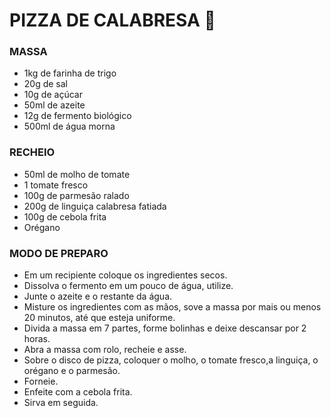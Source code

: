 # PIZZA DE CALABRESA :pizza:



### MASSA 

- 1kg de farinha de trigo
- 20g de sal
- 10g de açúcar
- 50ml de azeite
- 12g de fermento biológico
- 500ml de água morna

### RECHEIO

- 50ml de molho de tomate
- 1 tomate fresco
- 100g de parmesão ralado
- 200g de linguiça calabresa fatiada
- 100g de cebola frita
- Orégano

### MODO DE PREPARO

- Em um recipiente coloque os ingredientes secos.
- Dissolva o fermento em um pouco de água, utilize.
- Junte o azeite e o restante da água.
- Misture os ingredientes com as mãos, sove a massa por mais ou menos 20 minutos, até que esteja uniforme.
- Divida a massa em 7 partes, forme bolinhas e deixe descansar por 2 horas.
- Abra a massa com rolo, recheie e asse.
- Sobre o disco de pizza, coloquer o molho, o tomate fresco,a linguiça, o orégano e o parmesão.
- Forneie.
- Enfeite com a cebola frita.
- Sirva em seguida.
